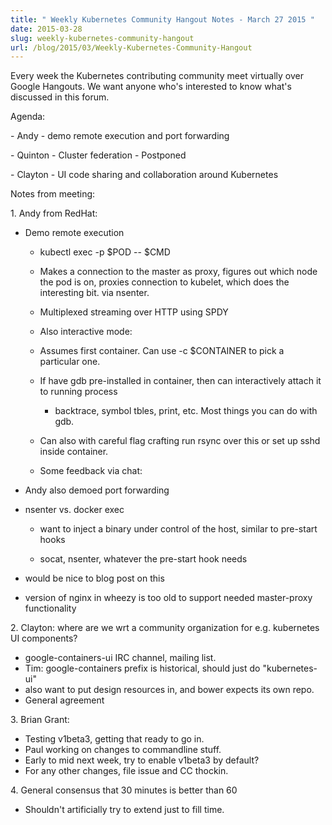 ```yaml
---
title: " Weekly Kubernetes Community Hangout Notes - March 27 2015 "
date: 2015-03-28
slug: weekly-kubernetes-community-hangout
url: /blog/2015/03/Weekly-Kubernetes-Community-Hangout
---
```

Every week the Kubernetes contributing community meet virtually over Google Hangouts. We want anyone who's interested to know what's discussed in this forum.

Agenda:

\- Andy - demo remote execution and port forwarding

\- Quinton - Cluster federation - Postponed

\- Clayton - UI code sharing and collaboration around Kubernetes

Notes from meeting:

1\. Andy from RedHat:

* Demo remote execution

    * kubectl exec -p $POD -- $CMD

    * Makes a connection to the master as proxy, figures out which node the pod is on, proxies connection to kubelet, which does the interesting bit.  via nsenter.

    * Multiplexed streaming over HTTP using SPDY

    * Also interactive mode:

    * Assumes first container.  Can use -c $CONTAINER to pick a particular one.

    * If have gdb pre-installed in container, then can interactively attach it to running process

        * backtrace, symbol tbles, print, etc.  Most things you can do with gdb.

    * Can also with careful flag crafting run rsync over this or set up sshd inside container.

    * Some feedback via chat:
* Andy also demoed port forwarding
* nsenter vs. docker exec

    * want to inject a binary under control of the host, similar to pre-start hooks

    * socat, nsenter, whatever the pre-start hook needs
* would be nice to blog post on this
* version of nginx in wheezy is too old to support needed master-proxy functionality

2\. Clayton: where are we wrt a community organization for e.g. kubernetes UI components?

* google-containers-ui IRC channel, mailing list.
* Tim: google-containers prefix is historical, should just do "kubernetes-ui"
* also want to put design resources in, and bower expects its own repo.
* General agreement

3\. Brian Grant:

* Testing v1beta3, getting that ready to go in.
* Paul working on changes to commandline stuff.
* Early to mid next week, try to enable v1beta3 by default?
* For any other changes, file issue and CC thockin.

4\. General consensus that 30 minutes is better than 60



* Shouldn't artificially try to extend just to fill time.